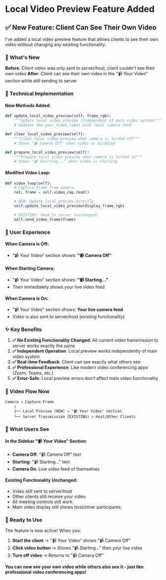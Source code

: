 # Local Video Preview Feature Added

## ✅ **New Feature: Client Can See Their Own Video**

I've added a local video preview feature that allows clients to see their own video without changing any existing functionality.

### **🎯 What's New**

**Before**: Client video was only sent to server/host, client couldn't see their own video
**After**: Client can see their own video in the "📹 Your Video" section while still sending to server

### **🔧 Technical Implementation**

#### **New Methods Added**:

```python
def update_local_video_preview(self, frame_rgb):
    """Update local video preview (independent of main video system)"""
    # Updates the your_video_label with local camera feed

def clear_local_video_preview(self):
    """Clear local video preview when camera is turned off"""
    # Shows "📹 Camera Off" when video is disabled

def prepare_local_video_preview(self):
    """Prepare local video preview when camera is turned on"""
    # Shows "📹 Starting..." when video is starting
```

#### **Modified Video Loop**:

```python
def video_loop(self):
    # Capture frame from camera
    ret, frame = self.video_cap.read()

    # NEW: Update local preview directly
    self.update_local_video_preview(display_frame_rgb)

    # EXISTING: Send to server (unchanged)
    self.send_video_frame(frame)
```

### **🎨 User Experience**

#### **When Camera is Off**:

- "📹 Your Video" section shows: **"📹 Camera Off"**

#### **When Starting Camera**:

- "📹 Your Video" section shows: **"📹 Starting..."**
- Then immediately shows your live video feed

#### **When Camera is On**:

- "📹 Your Video" section shows: **Your live camera feed**
- Video is also sent to server/host (existing functionality)

### **✨ Key Benefits**

1. **✅ No Existing Functionality Changed**: All current video transmission to server works exactly the same
2. **✅ Independent Operation**: Local preview works independently of main video system
3. **✅ Real-time Feedback**: Client can see exactly what others see
4. **✅ Professional Experience**: Like modern video conferencing apps (Zoom, Teams, etc.)
5. **✅ Error-Safe**: Local preview errors don't affect main video functionality

### **🔄 Video Flow Now**

```
Camera → Capture Frame
    ↓
    ├── Local Preview (NEW) → "📹 Your Video" section
    └── Server Transmission (EXISTING) → Host/Other Clients
```

### **📱 What Users See**

#### **In the Sidebar "📹 Your Video" Section**:

- **Camera Off**: "📹 Camera Off" text
- **Starting**: "📹 Starting..." text
- **Camera On**: Live video feed of themselves

#### **Existing Functionality Unchanged**:

- Video still sent to server/host
- Other clients still receive your video
- All meeting controls still work
- Main video display still shows host/other participants

### **🚀 Ready to Use**

The feature is now active! When you:

1. **Start the client** → "📹 Your Video" shows "📹 Camera Off"
2. **Click video button** → Shows "📹 Starting..." then your live video
3. **Turn off video** → Returns to "📹 Camera Off"

**You can now see your own video while others also see it - just like professional video conferencing apps!**
